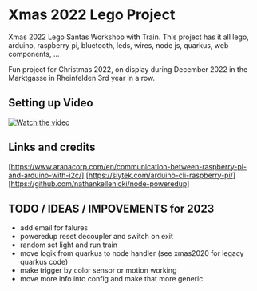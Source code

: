 # Xmas 2022 Lego Project

Xmas 2022 Lego Santas Workshop with Train. This project has it all lego, arduino, 
raspberry pi, bluetooth, leds, wires, node js, quarkus, web components, ...

Fun project for Christmas 2022, on display during December 2022 in the Marktgasse in Rheinfelden 3rd year in a row.

## Setting up Video

[![Watch the video](https://img.youtube.com/vi/tnTKXoCwKco/maxresdefault.jpg)](https://youtu.be/tnTKXoCwKco)

## Links and credits

[https://www.aranacorp.com/en/communication-between-raspberry-pi-and-arduino-with-i2c/]
[https://siytek.com/arduino-cli-raspberry-pi/]
[https://github.com/nathankellenicki/node-poweredup]

## TODO / IDEAS / IMPOVEMENTS for 2023

- add email for falures
- poweredup reset decoupler and switch on exit
- random set light and run train
- move logik from quarkus to node handler (see xmas2020 for legacy quarkus code)
- make trigger by color sensor or motion working
- move more info into config and make that more generic
